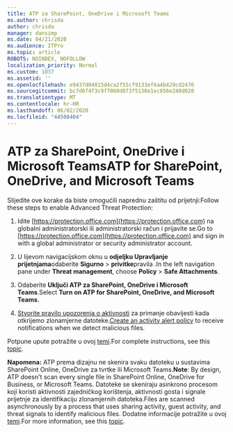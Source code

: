 ```yaml
---
title: ATP za SharePoint, OneDrive i Microsoft Teams
ms.author: chrisda
author: chrisda
manager: dansimp
ms.date: 04/21/2020
ms.audience: ITPro
ms.topic: article
ROBOTS: NOINDEX, NOFOLLOW
localization_priority: Normal
ms.custom: 1037
ms.assetid: ''
ms.openlocfilehash: e9437d04815d4ca2f55cf9133ef6a4b429cd2476
ms.sourcegitcommit: bc7d6f4f3c9f7060d073f5130e1ec856e248d020
ms.translationtype: MT
ms.contentlocale: hr-HR
ms.lasthandoff: 06/02/2020
ms.locfileid: "44508404"
---
```

# <a name="atp-for-sharepoint-onedrive-and-microsoft-teams"></a><span data-ttu-id="a057e-102">ATP za SharePoint, OneDrive i Microsoft Teams</span><span class="sxs-lookup"><span data-stu-id="a057e-102">ATP for SharePoint, OneDrive, and Microsoft Teams</span></span>

<span data-ttu-id="a057e-103">Slijedite ove korake da biste omogućili naprednu zaštitu od prijetnji:</span><span class="sxs-lookup"><span data-stu-id="a057e-103">Follow these steps to enable Advanced Threat Protection:</span></span>

1. <span data-ttu-id="a057e-104">Idite [https://protection.office.com](https://protection.office.com) na globalni administratorski ili administratorski račun i prijavite se.</span><span class="sxs-lookup"><span data-stu-id="a057e-104">Go to [https://protection.office.com](https://protection.office.com) and sign in with a global administrator or security administrator account.</span></span>

2. <span data-ttu-id="a057e-105">U lijevom navigacijskom oknu u **odjeljku Upravljanje prijetnjama**odaberite **Sigurno** \> **privitke**pravila .</span><span class="sxs-lookup"><span data-stu-id="a057e-105">In the left navigation pane under **Threat management**, choose **Policy** \> **Safe Attachments**.</span></span>

3. <span data-ttu-id="a057e-106">Odaberite **Uključi ATP za SharePoint, OneDrive i Microsoft Teams**.</span><span class="sxs-lookup"><span data-stu-id="a057e-106">Select **Turn on ATP for SharePoint, OneDrive, and Microsoft Teams**.</span></span>

4. <span data-ttu-id="a057e-107">[Stvorite pravilo upozorenja o aktivnosti](https://docs.microsoft.com/microsoft-365/compliance/create-activity-alerts) za primanje obavijesti kada otkrijemo zlonamjerne datoteke.</span><span class="sxs-lookup"><span data-stu-id="a057e-107">[Create an activity alert policy](https://docs.microsoft.com/microsoft-365/compliance/create-activity-alerts) to receive notifications when we detect malicious files.</span></span>

<span data-ttu-id="a057e-108">Potpune upute potražite u ovoj [temi](https://docs.microsoft.com/microsoft-365/security/office-365-security/turn-on-atp-for-spo-odb-and-teams).</span><span class="sxs-lookup"><span data-stu-id="a057e-108">For complete instructions, see this [topic](https://docs.microsoft.com/microsoft-365/security/office-365-security/turn-on-atp-for-spo-odb-and-teams).</span></span>

<span data-ttu-id="a057e-109">**Napomena:** ATP prema dizajnu ne skenira svaku datoteku u sustavima SharePoint Online, OneDrive za tvrtke ili Microsoft Teams.</span><span class="sxs-lookup"><span data-stu-id="a057e-109">**Note**: By design, ATP doesn't scan every single file in SharePoint Online, OneDrive for Business, or Microsoft Teams.</span></span> <span data-ttu-id="a057e-110">Datoteke se skeniraju asinkrono procesom koji koristi aktivnosti zajedničkog korištenja, aktivnosti gosta i signale prijetnje za identifikaciju zlonamjernih datoteka.</span><span class="sxs-lookup"><span data-stu-id="a057e-110">Files are scanned asynchronously by a process that uses sharing activity, guest activity, and threat signals to identify malicious files.</span></span> <span data-ttu-id="a057e-111">Dodatne informacije potražite u ovoj [temi](https://docs.microsoft.com/microsoft-365/security/office-365-security/atp-for-spo-odb-and-teams).</span><span class="sxs-lookup"><span data-stu-id="a057e-111">For more information, see this [topic](https://docs.microsoft.com/microsoft-365/security/office-365-security/atp-for-spo-odb-and-teams).</span></span>

